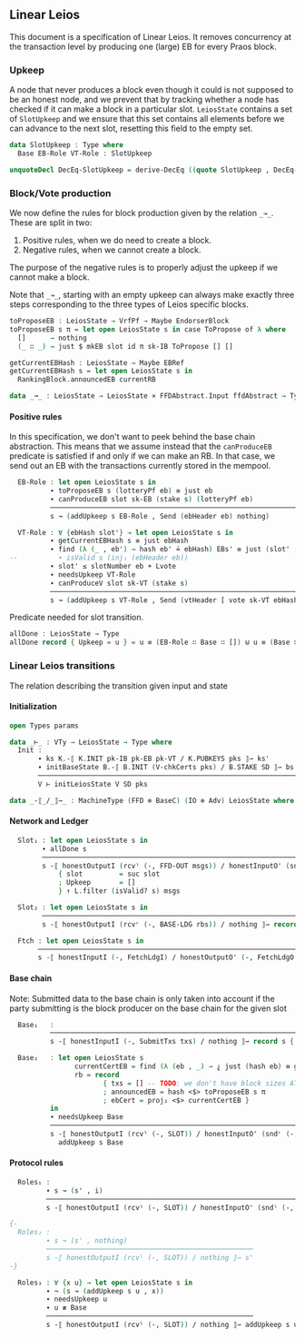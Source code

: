 ## Linear Leios

<!--
```agda
{-# OPTIONS --safe #-}
open import Leios.Prelude hiding (id; _⊗_)
open import Leios.FFD
open import Leios.SpecStructure
open import Leios.Config

open import Tactic.Defaults
open import Tactic.Derive.DecEq

open import CategoricalCrypto hiding (id; _∘_)

open import Data.Maybe.Properties
open import Data.Product.Properties
open import Relation.Binary

module Leios.Linear (⋯ : SpecStructure 1)
  (let open SpecStructure ⋯ renaming (isVoteCertified to isVoteCertified'))
  (params : Params)
  (Lvote Ldiff : ℕ) where
```
-->

This document is a specification of Linear Leios. It removes
concurrency at the transaction level by producing one (large) EB for
every Praos block.

### Upkeep

A node that never produces a block even though it could is not
supposed to be an honest node, and we prevent that by tracking whether
a node has checked if it can make a block in a particular slot.
`LeiosState` contains a set of `SlotUpkeep` and we ensure that this
set contains all elements before we can advance to the next slot,
resetting this field to the empty set.

```agda
data SlotUpkeep : Type where
  Base EB-Role VT-Role : SlotUpkeep

unquoteDecl DecEq-SlotUpkeep = derive-DecEq ((quote SlotUpkeep , DecEq-SlotUpkeep) ∷ [])
```
<!--
```agda
open import Leios.Protocol (⋯) SlotUpkeep ⊥ public

open BaseAbstract B' using (Cert; V-chkCerts; VTy; initSlot)
open FFD hiding (_-⟦_/_⟧⇀_)
open GenFFD
```
```agda
isVoteCertified : LeiosState → EndorserBlock → Type
isVoteCertified s eb = isVoteCertified' (LeiosState.votingState s) (0F , eb)
```
```agda
private variable s s'   : LeiosState
                 ffds'  : FFD.State
                 π      : VrfPf
                 bs'    : B.State
                 ks ks' : K.State
                 msgs   : List (FFDAbstract.Header ffdAbstract ⊎ FFDAbstract.Body ffdAbstract)
                 i      : FFDAbstract.Input ffdAbstract
                 eb     : EndorserBlock
                 ebs    : List EndorserBlock
                 rbs    : List RankingBlock
                 txs    : List Tx
                 V      : VTy
                 SD     : StakeDistr
                 pks    : List PubKey
                 cert   : EBCert
```
-->
### Block/Vote production

We now define the rules for block production given by the relation `_↝_`. These are split in two:

1. Positive rules, when we do need to create a block.
2. Negative rules, when we cannot create a block.

The purpose of the negative rules is to properly adjust the upkeep if
we cannot make a block.

Note that `_↝_`, starting with an empty upkeep can always make exactly
three steps corresponding to the three types of Leios specific blocks.

```agda
toProposeEB : LeiosState → VrfPf → Maybe EndorserBlock
toProposeEB s π = let open LeiosState s in case ToPropose of λ where
  []      → nothing
  (_ ∷ _) → just $ mkEB slot id π sk-IB ToPropose [] []

getCurrentEBHash : LeiosState → Maybe EBRef
getCurrentEBHash s = let open LeiosState s in
  RankingBlock.announcedEB currentRB

data _↝_ : LeiosState → LeiosState × FFDAbstract.Input ffdAbstract → Type where
```
#### Positive rules

In this specification, we don't want to peek behind the base chain
abstraction. This means that we assume instead that the `canProduceEB`
predicate is satisfied if and only if we can make an RB. In that case,
we send out an EB with the transactions currently stored in the
mempool.

```agda
  EB-Role : let open LeiosState s in
          ∙ toProposeEB s (lotteryPf eb) ≡ just eb
          ∙ canProduceEB slot sk-EB (stake s) (lotteryPf eb)
          ─────────────────────────────────────────────────────────────────────────
          s ↝ (addUpkeep s EB-Role , Send (ebHeader eb) nothing)
```
```agda
  VT-Role : ∀ {ebHash slot'} → let open LeiosState s in
          ∙ getCurrentEBHash s ≡ just ebHash
          ∙ find (λ (_ , eb') → hash eb' ≟ ebHash) EBs' ≡ just (slot' , eb)
--          ∙ isValid s (inj₁ (ebHeader eb))
          ∙ slot' ≤ slotNumber eb + Lvote
          ∙ needsUpkeep VT-Role
          ∙ canProduceV slot sk-VT (stake s)
          ─────────────────────────────────────────────────────────────────────────
          s ↝ (addUpkeep s VT-Role , Send (vtHeader [ vote sk-VT ebHash ]) nothing)
```
Predicate needed for slot transition.
```agda
allDone : LeiosState → Type
allDone record { Upkeep = u } = u ≡ (EB-Role ∷ Base ∷ []) ⊎ u ≡ (Base ∷ EB-Role ∷ [])
```
### Linear Leios transitions
The relation describing the transition given input and state
#### Initialization
```agda
open Types params

data _⊢_ : VTy → LeiosState → Type where
  Init :
       ∙ ks K.-⟦ K.INIT pk-IB pk-EB pk-VT / K.PUBKEYS pks ⟧⇀ ks'
       ∙ initBaseState B.-⟦ B.INIT (V-chkCerts pks) / B.STAKE SD ⟧⇀ bs' -- TODO: replace this line
       ────────────────────────────────────────────────────────────────
       V ⊢ initLeiosState V SD pks
```
```agda
data _-⟦_/_⟧⇀_ : MachineType (FFD ⊗ BaseC) (IO ⊗ Adv) LeiosState where
```
#### Network and Ledger
```agda
  Slot₁ : let open LeiosState s in
        ∙ allDone s
        ────────────────────────────────────────────────────────────────────────────────────
        s -⟦ honestOutputI (rcvˡ (-, FFD-OUT msgs)) / honestInputO' (sndʳ (-, FTCH-LDG)) ⟧⇀ record s
            { slot         = suc slot
            ; Upkeep       = []
            } ↑ L.filter (isValid? s) msgs

  Slot₂ : let open LeiosState s in
        ──────────────────────────────────────────────────────────────────────────────
        s -⟦ honestOutputI (rcvʳ (-, BASE-LDG rbs)) / nothing ⟧⇀ record s { RBs = rbs }
```
```agda
  Ftch : let open LeiosState s in
       ─────────────────────────────────────────────────────────────────────────────────────
       s -⟦ honestInputI (-, FetchLdgI) / honestOutputO' (-, FetchLdgO Ledger) ⟧⇀ s
```
#### Base chain

Note: Submitted data to the base chain is only taken into account
      if the party submitting is the block producer on the base chain
      for the given slot
```agda
  Base₁   :
          ──────────────────────────────────────────────────────────────────────────────
          s -⟦ honestInputI (-, SubmitTxs txs) / nothing ⟧⇀ record s { ToPropose = txs }
```
```agda
  Base₂   : let open LeiosState s
                currentCertEB = find (λ (eb , _) → ¿ just (hash eb) ≡ getCurrentEBHash s × slotNumber eb + Lvote + Ldiff ≤ slot ¿) (ebsWithCert fzero)
                rb = record
                       { txs = [] -- TODO: we don't have block sizes ATM, so for the moment we put all transactions here
                       ; announcedEB = hash <$> toProposeEB s π
                       ; ebCert = proj₂ <$> currentCertEB }
          in
          ∙ needsUpkeep Base
          ───────────────────────────────────────────────────────────────────────────────────
          s -⟦ honestOutputI (rcvˡ (-, SLOT)) / honestInputO' (sndʳ (-, SUBMIT rb)) ⟧⇀
            addUpkeep s Base
```
#### Protocol rules
```agda
  Roles₁ :
         ∙ s ↝ (s' , i)
         ──────────────────────────────────────────────────────────────────────────────
         s -⟦ honestOutputI (rcvˡ (-, SLOT)) / honestInputO' (sndˡ (-, FFD-IN i)) ⟧⇀ s'

{-
  Roles₂ :
         ∙ s ↝ (s' , nothing)
         ───────────────────────────────────────────────────
         s -⟦ honestOutputI (rcvˡ (-, SLOT)) / nothing ⟧⇀ s'
-}

  Roles₃ : ∀ {x u} → let open LeiosState s in
         ∙ ¬ (s ↝ (addUpkeep s u , x))
         ∙ needsUpkeep u
         ∙ u ≢ Base
         ───────────────────────────────────────────────────
         s -⟦ honestOutputI (rcvˡ (-, SLOT)) / nothing ⟧⇀ addUpkeep s u
```
<!--
```agda
ShortLeios : Machine (FFD ⊗ BaseC) (IO ⊗ Adv)
ShortLeios .Machine.State = LeiosState
ShortLeios .Machine.stepRel = _-⟦_/_⟧⇀_

open import GenPremises

{-
instance
  Dec-isValid : ∀ {s x} → isValid s x ⁇
  Dec-isValid {s} {x} .dec = isValid? s x
-}

unquoteDecl EB-Role-premises = genPremises EB-Role-premises (quote _↝_.EB-Role)
unquoteDecl VT-Role-premises = genPremises VT-Role-premises (quote _↝_.VT-Role)

unquoteDecl Slot₁-premises = genPremises Slot₁-premises (quote Slot₁)
unquoteDecl Slot₂-premises = genPremises Slot₂-premises (quote Slot₂)
unquoteDecl Base₁-premises = genPremises Base₁-premises (quote Base₁)
unquoteDecl Base₂-premises = genPremises Base₂-premises (quote Base₂)

just≢nothing : ∀ {ℓ} {A : Type ℓ} {x} → (Maybe A ∋ just x) ≡ nothing → ⊥
just≢nothing = λ ()

P : EBRef → ℕ × EndorserBlock → Type
P h (_ , eb) = hash eb ≡ h

P? : (h : EBRef) → ((s , eb) : ℕ × EndorserBlock) → Dec (P h (s , eb))
P? h (_ , eb) = hash eb ≟ h

found : LeiosState → EndorserBlock → ℕ → EBRef → Type
found s eb slot' k = find (P? k) (LeiosState.EBs' s) ≡ just (slot' , eb)

not-found : LeiosState → EBRef → Type
not-found s k = find (P? k) (LeiosState.EBs' s) ≡ nothing

open import Data.List.Properties

instance
  Dec-↝ : ∀ {s u o} → (s ↝ (addUpkeep s u , o)) ⁇
  Dec-↝ {s} {u} {Send (ibHeader _) nothing} .dec = no λ ()
  Dec-↝ {s} {EB-Role} {Send (ebHeader _) nothing} .dec
    with ¿ EB-Role-premises .proj₁ ¿
  ... | yes p = yes (EB-Role p)
  ... | no ¬p = no λ where
    (EB-Role p) → ¬p p
  Dec-↝ {s} {u} {Send (vtHeader []) nothing} .dec = no λ ()
  Dec-↝ {s} {VT-Role} {Send (vtHeader (vt ∷ [])) nothing} .dec
    with getCurrentEBHash s in eq₁
  ... | nothing = no λ where
    (VT-Role (x , _ , _ , _ , _)) → just≢nothing $ trans (sym x) eq₁
  ... | just h
    with find (λ (_ , eb') → hash eb' ≟ h) (LeiosState.EBs' s) in eq₂
  ... | nothing = no λ where
    (VT-Role (x , y , _ , _ , _)) →
      let ji = just-injective (trans (sym x) eq₁)
      in just≢nothing $ trans (sym y) (subst (not-found s) (sym ji) eq₂)
  ... | just (slot' , eb)
    with ¿ slot' ≤ slotNumber eb + Lvote ¿
  ... | no ¬p
      = no λ where
           (VT-Role {s} {ebHash = ebHash} (x , y , z , _ , _)) →
              let ji = just-injective (trans (sym x) eq₁)
                  js = subst (found s eb slot') (sym ji) eq₂
                  (x₁ , x₂) = ,-injective (just-injective (trans (sym y) js))
              in ¬p $ subst₂ (λ a b → a ≤ slotNumber b + Lvote) x₁ x₂ z
  ... | yes a
    with ¿ LeiosState.needsUpkeep s VT-Role ¿
  ... | no ¬p = no λ where
    (VT-Role (_ , _ , _ , p , _)) → ¬p p
  ... | yes b
    with ¿ canProduceV (LeiosState.slot s) sk-VT (stake s) ¿
  ... | no ¬p = no λ where
    (VT-Role (a , b , _ , _ , p)) → ¬p p
  ... | yes c
    with vt ≟ vote sk-VT h
  ... | no ¬q = no λ where
    (VT-Role {s} {ebHash} (x , _ , _ , _ , _)) →
      let ji = just-injective (trans (sym x) eq₁)
      in ¬q $ cong (vote sk-VT) ji
  ... | yes q rewrite q = yes (VT-Role (eq₁ , eq₂ , a , b , c))
  Dec-↝ {s} {Base} {Send (ebHeader _) nothing} .dec = no λ ()
  Dec-↝ {s} {Base} {Send (vtHeader (_ ∷ _)) nothing} .dec = no λ ()
  Dec-↝ {s} {EB-Role} {Send (vtHeader _) nothing} .dec = no λ ()
  Dec-↝ {s} {VT-Role} {Send (ebHeader _) nothing} .dec = no λ ()
  Dec-↝ {s} {VT-Role} {Send (vtHeader (_ ∷ _ ∷ _)) nothing} .dec = no λ ()
  Dec-↝ {s} {u} {Send x (just y)} .dec = no λ ()
  Dec-↝ {s} {u} {Fetch} .dec = no λ ()

unquoteDecl Roles₃-premises = genPremises Roles₃-premises (quote Roles₃)
```
--!>
